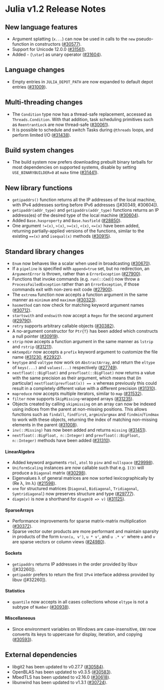 Julia v1.2 Release Notes
========================

New language features
---------------------

* Argument splatting (`x...`) can now be used in calls to the `new` pseudo-function in
  constructors ([#30577]).
* Support for Unicode 12.0.0 ([#31561]).
* Added `⋆` (`\star`) as unary operator ([#31604]).

Language changes
----------------

* Empty entries in `JULIA_DEPOT_PATH` are now expanded to default depot entries ([#31009]).

Multi-threading changes
-----------------------

* The `Condition` type now has a thread-safe replacement, accessed as `Threads.Condition`.
  With that addition, task scheduling primitives such as `ReentrantLock` are now thread-safe ([#30061]).
* It is possible to schedule and switch Tasks during `@threads` loops, and perform limited I/O ([#31438]).

Build system changes
--------------------

* The build system now prefers downloading prebuilt binary tarballs for most dependencies on
  supported systems, disable by setting `USE_BINARYBUILDER=0` at `make` time ([#31441]).

New library functions
---------------------

* `getipaddrs()` function returns all the IP addresses of the local machine, with IPv4 addresses sorting before IPv6 addresses ([#30349, #30604]).
* `getipaddr(addr_type)` and `getipaddrs(addr_type)` functions returns an IP address(es) of the desired type of the local machine ([#30604]).
* Added `Base.hasproperty` and `Base.hasfield` ([#28850]).
* One argument `!=(x)`, `>(x)`, `>=(x)`, `<(x)`, `<=(x)` have been added, returning partially-applied
  versions of the functions, similar to the existing `==(x)` and `isequal(x)` methods ([#30915]).

Standard library changes
------------------------

* `Enum` now behaves like a scalar when used in broadcasting ([#30670]).
* If a `pipeline` is specified with `append=true` set, but no redirection, an `ArgumentError`
  is thrown, rather than a `ErrorException` ([#27900]).
* Functions that invoke commands (e.g. `run(::Cmd)`) now throw a `ProcessFailedException`
  rather than an `ErrorException`, if those commands exit with non-zero exit code ([#27900]).
* The `extrema` function now accepts a function argument in the same manner as `minimum` and
  `maximum` ([#30323]).
* `hasmethod` can now check for matching keyword argument names ([#30712]).
* `startswith` and `endswith` now accept a `Regex` for the second argument ([#29790]).
* `retry` supports arbitrary callable objects ([#30382]).
* A no-argument constructor for `Ptr{T}` has been added which constructs a null pointer ([#30919]).
* `strip` now accepts a function argument in the same manner as `lstrip` and `rstrip` ([#31211]).
* `mktempdir` now accepts a `prefix` keyword argument to customize the file name ([#31230], [#22922]).
* `keytype` and `valtype` now work on `AbstractArray`, and return the `eltype` of `keys(...)` and
  `values(...)` respectively ([#27749]).
* `nextfloat(::BigFloat)` and `prevfloat(::BigFloat)` now returns a value with the same precision
  as their argument, which means that (in particular) `nextfloat(prevfloat(x)) == x` whereas
  previously this could result in a completely different value with a different precision ([#31310]).
* `mapreduce` now accepts multiple iterators, similar to `map` ([#31532]).
* `filter` now supports `SkipMissing`-wrapped arrays ([#31235]).
* Objects created by calling `skipmissing` on an array can now be indexed using indices
  from the parent at non-missing positions. This allows functions such as
  `findall`, `findfirst`, `argmin`/`argmax` and `findmin`/`findmax` to work with these
  objects, returning the index of matching non-missing elements in the parent ([#31008]).
* `inv(::Missing)` has now been added and returns `missing` ([#31451]).
* `nextfloat(::BigFloat, n::Integer)` and `prevfloat(::BigFloat, n::Integer)` methods
  have been added ([#31310]).

#### LinearAlgebra
* Added keyword arguments `rtol`, `atol` to `pinv` and `nullspace` ([#29998]).
* `UniformScaling` instances are now callable such that e.g. `I(3)` will produce a `Diagonal` matrix ([#30298]).
* Eigenvalues λ of general matrices are now sorted lexicographically by (Re λ, Im λ) ([#21598]).
* `one` for structured matrices (`Diagonal`, `Bidiagonal`, `Tridiagonal`, `Symtridiagonal`) now preserves
  structure and type ([#29777]).
* `diagm(v)` is now a shorthand for `diagm(0 => v)` ([#31125]).

#### SparseArrays
* Performance improvements for sparse matrix-matrix multiplication ([#30372]).
* Sparse vector outer products are more performant and maintain sparsity in products of the
  form `kron(u, v')`, `u * v'`, and `u .* v'` where `u` and `v` are sparse vectors or column
  views ([#24980]).

#### Sockets

* `getipaddrs` returns IP addresses in the order provided by libuv ([#32260]).
* `getipaddr` prefers to return the first `IPv4` interface address provided by libuv ([#32260]).

#### Statistics
* `quantile` now accepts in all cases collections whose `eltype` is not a subtype of `Number` ([#30938]).

#### Miscellaneous
* Since environment variables on Windows are case-insensitive, `ENV` now converts its keys
  to uppercase for display, iteration, and copying ([#30593]).

External dependencies
---------------------

* libgit2 has been updated to v0.27.7 ([#30584]).
* OpenBLAS has been updated to v0.3.5 ([#30583]).
* MbedTLS has been updated to v2.16.0 ([#30618]).
* libunwind has been updated to v1.3.1 ([#30724]).

<!--- generated by NEWS-update.jl: -->
[#21598]: https://github.com/JuliaLang/julia/issues/21598
[#22922]: https://github.com/JuliaLang/julia/issues/22922
[#24980]: https://github.com/JuliaLang/julia/issues/24980
[#27749]: https://github.com/JuliaLang/julia/issues/27749
[#27900]: https://github.com/JuliaLang/julia/issues/27900
[#28850]: https://github.com/JuliaLang/julia/issues/28850
[#29777]: https://github.com/JuliaLang/julia/issues/29777
[#29790]: https://github.com/JuliaLang/julia/issues/29790
[#29998]: https://github.com/JuliaLang/julia/issues/29998
[#30061]: https://github.com/JuliaLang/julia/issues/30061
[#30298]: https://github.com/JuliaLang/julia/issues/30298
[#30323]: https://github.com/JuliaLang/julia/issues/30323
[#30372]: https://github.com/JuliaLang/julia/issues/30372
[#30382]: https://github.com/JuliaLang/julia/issues/30382
[#30577]: https://github.com/JuliaLang/julia/issues/30577
[#30583]: https://github.com/JuliaLang/julia/issues/30583
[#30584]: https://github.com/JuliaLang/julia/issues/30584
[#30593]: https://github.com/JuliaLang/julia/issues/30593
[#30604]: https://github.com/JuliaLang/julia/issues/30604
[#30618]: https://github.com/JuliaLang/julia/issues/30618
[#30670]: https://github.com/JuliaLang/julia/issues/30670
[#30712]: https://github.com/JuliaLang/julia/issues/30712
[#30724]: https://github.com/JuliaLang/julia/issues/30724
[#30915]: https://github.com/JuliaLang/julia/issues/30915
[#30919]: https://github.com/JuliaLang/julia/issues/30919
[#30938]: https://github.com/JuliaLang/julia/issues/30938
[#31008]: https://github.com/JuliaLang/julia/issues/31008
[#31009]: https://github.com/JuliaLang/julia/issues/31009
[#31125]: https://github.com/JuliaLang/julia/issues/31125
[#31211]: https://github.com/JuliaLang/julia/issues/31211
[#31230]: https://github.com/JuliaLang/julia/issues/31230
[#31235]: https://github.com/JuliaLang/julia/issues/31235
[#31310]: https://github.com/JuliaLang/julia/issues/31310
[#31438]: https://github.com/JuliaLang/julia/issues/31438
[#31441]: https://github.com/JuliaLang/julia/issues/31441
[#31451]: https://github.com/JuliaLang/julia/issues/31451
[#31532]: https://github.com/JuliaLang/julia/issues/31532
[#31561]: https://github.com/JuliaLang/julia/issues/31561
[#31604]: https://github.com/JuliaLang/julia/issues/31604
